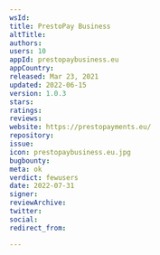 ```yaml
---
wsId: 
title: PrestoPay Business
altTitle: 
authors: 
users: 10
appId: prestopaybusiness.eu
appCountry: 
released: Mar 23, 2021
updated: 2022-06-15
version: 1.0.3
stars: 
ratings: 
reviews: 
website: https://prestopayments.eu/
repository: 
issue: 
icon: prestopaybusiness.eu.jpg
bugbounty: 
meta: ok
verdict: fewusers
date: 2022-07-31
signer: 
reviewArchive: 
twitter: 
social: 
redirect_from: 

---
```


